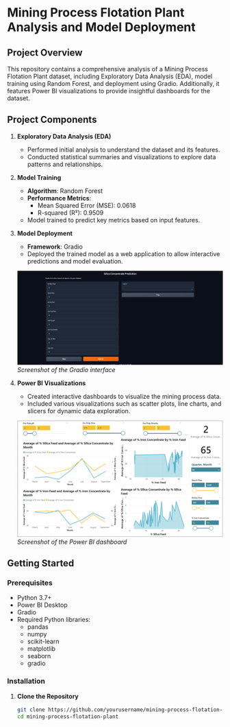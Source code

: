 # Mining Process Flotation Plant Analysis and Model Deployment

## Project Overview

This repository contains a comprehensive analysis of a Mining Process Flotation Plant dataset, including Exploratory Data Analysis (EDA), model training using Random Forest, and deployment using Gradio. Additionally, it features Power BI visualizations to provide insightful dashboards for the dataset.

## Project Components

1. **Exploratory Data Analysis (EDA)**
   - Performed initial analysis to understand the dataset and its features.
   - Conducted statistical summaries and visualizations to explore data patterns and relationships.

2. **Model Training**
   - **Algorithm**: Random Forest
   - **Performance Metrics**:
     - Mean Squared Error (MSE): 0.0618
     - R-squared (R²): 0.9509
   - Model trained to predict key metrics based on input features.

3. **Model Deployment**
   - **Framework**: Gradio
   - Deployed the trained model as a web application to allow interactive predictions and model evaluation.

   ![Gradio Deployment](./images/gradio.png)
   *Screenshot of the Gradio interface*

4. **Power BI Visualizations**
   - Created interactive dashboards to visualize the mining process data.
   - Included various visualizations such as scatter plots, line charts, and slicers for dynamic data exploration.

   ![Power BI Dashboard](./images/BI.png)
   *Screenshot of the Power BI dashboard*

## Getting Started

### Prerequisites

- Python 3.7+
- Power BI Desktop
- Gradio
- Required Python libraries:
  - pandas
  - numpy
  - scikit-learn
  - matplotlib
  - seaborn
  - gradio

### Installation

1. **Clone the Repository**
   ```bash
   git clone https://github.com/yourusername/mining-process-flotation-plant.git
   cd mining-process-flotation-plant
